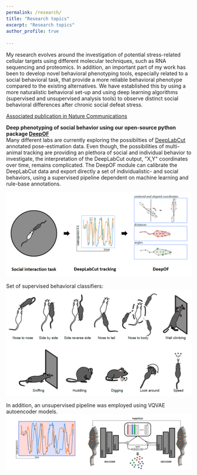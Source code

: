 ```yaml
---
permalink: /research/
title: "Research topics"
excerpt: "Research topics"
author_profile: true

---
```


My research evolves around the investigation of potential stress-related cellular targets using different molecular techniques, such as RNA sequencing and proteomics. In addition, an important part of my work has been to develop novel behavioral phenotyping tools, especially related to a social behavioral task, that provide a more reliable behavioral phenotype compared to the existing alternatives. We have established this by using a more naturalistic behavioral set-up and using deep learning algorithms (supervised and unsupervised analysis tools) to observe distinct social behavioral differences after chronic social defeat stress.

[Associated publication in Nature Communications](https://www.nature.com/articles/s41467-023-40040-3)


**Deep phenotyping of social behavior using our open-source python package [DeepOF](https://deepof.readthedocs.io/en/latest/?badge=latest)**  
Many different labs are currently exploring the possibilties of [DeepLabCut](https://github.com/DeepLabCut/DeepLabCut) annotated pose-estimation data. Even though, the possibilities of multi-animal tracking are providing an plethora of social and individual behavior to investigate, the interpretation of the DeepLabCut output, "X,Y" coordinates over time, remains complicated. The DeepOF module can calibrate the DeepLabCut data and export directly a set of individualistic- and social behaviors, using a supervised pipeline dependent on machine learning and rule-base annotations.

![](../images/DeepOF_1.png)

Set of supervised behavioral classifiers:  
![](../images/DeepOF_2.png)


In addition, an unsupervised pipeline was employed using VQVAE autoencoder models. 
![](../images/DeepOF_3.png)
  


